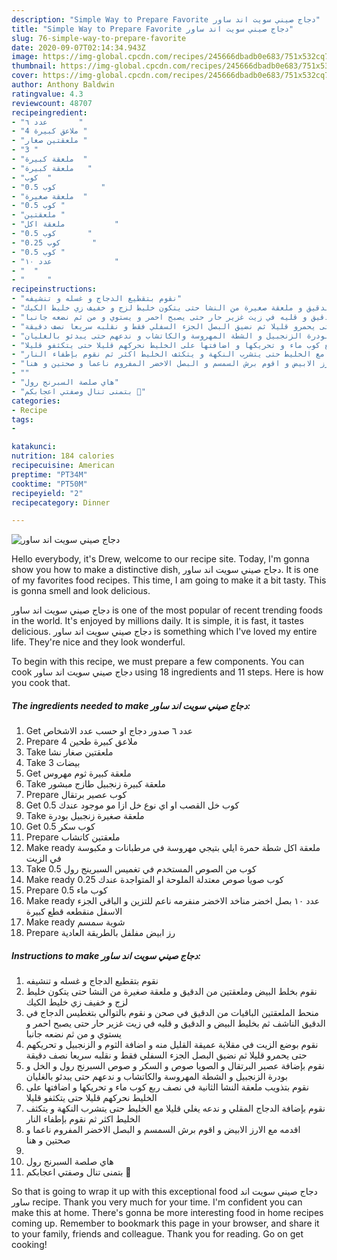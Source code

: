 ```yaml
---
description: "Simple Way to Prepare Favorite دجاج صيني سويت اند ساور"
title: "Simple Way to Prepare Favorite دجاج صيني سويت اند ساور"
slug: 76-simple-way-to-prepare-favorite
date: 2020-09-07T02:14:34.943Z
image: https://img-global.cpcdn.com/recipes/245666dbadb0e683/751x532cq70/الصورة-الرئيسية-لوصفةدجاج-صيني-سويت-اند-ساور.jpg
thumbnail: https://img-global.cpcdn.com/recipes/245666dbadb0e683/751x532cq70/الصورة-الرئيسية-لوصفةدجاج-صيني-سويت-اند-ساور.jpg
cover: https://img-global.cpcdn.com/recipes/245666dbadb0e683/751x532cq70/الصورة-الرئيسية-لوصفةدجاج-صيني-سويت-اند-ساور.jpg
author: Anthony Baldwin
ratingvalue: 4.3
reviewcount: 48707
recipeingredient:
- "عدد ٦       "
- "4 ملاعق كبيرة "
- "ملعقتين صغار "
- "3 "
- "ملعقة كبيرة  "
- "ملعقة كبيرة   "
- "كوب  "
- "0.5 كوب          "
- "ملعقة صغيرة  "
- "0.5 كوب "
- "ملعقتين "
- "ملعقة اكل           "
- "0.5 كوب       "
- "0.25 كوب       "
- "0.5 كوب "
- "عدد ١٠              "
- "  "
- "     "
recipeinstructions:
- "نقوم بتقطيع الدجاج و غسله و تنشيفه"
- "نقوم بخلط البيض وملعقتين من الدقيق و ملعقة صغيرة من النشا حتى يتكون خليط لزج و خفيف زي خليط الكيك"
- "منحط الملعقتين الباقيات من الدقيق في صحن و نقوم بالتوالي بتغطيس الدجاج في الدقيق الناشف ثم بخليط البيض و الدقيق و قليه في زيت غزير حار حتى يصبح احمر و يستوي و من ثم نضعه جانبا"
- "نقوم بوضع الزيت في مقلاية عميقة القليل منه و اضافة الثوم و الزنجبيل و تحريكهم حتى يحمرو قليلا ثم نضيق البصل الجزء السفلي فقط و نقلبه سريعا نصف دقيقة"
- "نقوم بإضافة عصير البرتقال و الصويا صوص و السكر و صوص السبرنج رول و الخل و بودرة الزنجبيل و الشطة المهروسة والكاتشاب و ندعهم حتى يبدئو بالغليان"
- "نقوم بتذويب ملعقة النشا الثانية في نصف ربع كوب ماء و تحريكها و اضافتها على الخليط نحركهم قليلا حتى يتكثفو قليلا"
- "نقوم بإضافة الدجاج المقلي و ندعه يغلي قليلا مع الخليط حتى يتشرب النكهة و يتكثف الخليط اكثر ثم نقوم بإطفاء النار"
- "اقدمه مع الارز الابيض و اقوم برش السمسم و البصل الاخضر المفروم ناعما و صحتين و هنا"
- ""
- "هاي صلصة السبرنج رول"
- "بتمنى تنال وصفتي اعجابكم 💐"
categories:
- Recipe
tags:
- 

katakunci:  
nutrition: 184 calories
recipecuisine: American
preptime: "PT34M"
cooktime: "PT50M"
recipeyield: "2"
recipecategory: Dinner

---
```



![دجاج صيني سويت اند ساور](https://img-global.cpcdn.com/recipes/245666dbadb0e683/751x532cq70/الصورة-الرئيسية-لوصفةدجاج-صيني-سويت-اند-ساور.jpg)

Hello everybody, it's Drew, welcome to our recipe site. Today, I'm gonna show you how to make a distinctive dish, دجاج صيني سويت اند ساور. It is one of my favorites food recipes. This time, I am going to make it a bit tasty. This is gonna smell and look delicious.

دجاج صيني سويت اند ساور is one of the most popular of recent trending foods in the world. It's enjoyed by millions daily. It is simple, it is fast, it tastes delicious. دجاج صيني سويت اند ساور is something which I've loved my entire life. They're nice and they look wonderful.




To begin with this recipe, we must prepare a few components. You can cook دجاج صيني سويت اند ساور using 18 ingredients and 11 steps. Here is how you cook that.

<!--inarticleads1-->

##### The ingredients needed to make دجاج صيني سويت اند ساور:

1. Get عدد ٦ صدور دجاج  او حسب عدد الاشخاص
1. Prepare 4 ملاعق كبيرة طحين
1. Take ملعقتين صغار نشا
1. Take 3 بيضات
1. Get ملعقة كبيرة ثوم مهروس
1. Take ملعقة كبيرة زنجبيل طازج مبشور
1. Prepare كوب عصير برتقال
1. Get 0.5 كوب خل القصب او اي نوع خل ازا مو موجود عندك
1. Take ملعقة صغيرة زنجبيل بودرة
1. Get 0.5 كوب سكر
1. Prepare ملعقتين كاتشاب
1. Make ready ملعقة اكل شطة حمرة ايلي بتيجي مهروسة في مرطبانات و مكبوسة في الزيت
1. Take 0.5 كوب من الصوص المستخدم في تغميس السبرينج رول
1. Make ready 0.25 كوب صويا صوص معتدلة الملوحة او المتواجدة عندك
1. Prepare 0.5 كوب ماء
1. Make ready عدد ١٠ بصل اخضر مناخد الاخضر منفرمه ناعم للتزين و الباقي الجزء الاسفل منقطعه قطع كبيرة
1. Make ready  شوية سمسم
1. Prepare  رز ابيض مفلفل بالطريقة العادية




<!--inarticleads2-->

##### Instructions to make دجاج صيني سويت اند ساور:

1. نقوم بتقطيع الدجاج و غسله و تنشيفه
1. نقوم بخلط البيض وملعقتين من الدقيق و ملعقة صغيرة من النشا حتى يتكون خليط لزج و خفيف زي خليط الكيك
1. منحط الملعقتين الباقيات من الدقيق في صحن و نقوم بالتوالي بتغطيس الدجاج في الدقيق الناشف ثم بخليط البيض و الدقيق و قليه في زيت غزير حار حتى يصبح احمر و يستوي و من ثم نضعه جانبا
1. نقوم بوضع الزيت في مقلاية عميقة القليل منه و اضافة الثوم و الزنجبيل و تحريكهم حتى يحمرو قليلا ثم نضيق البصل الجزء السفلي فقط و نقلبه سريعا نصف دقيقة
1. نقوم بإضافة عصير البرتقال و الصويا صوص و السكر و صوص السبرنج رول و الخل و بودرة الزنجبيل و الشطة المهروسة والكاتشاب و ندعهم حتى يبدئو بالغليان
1. نقوم بتذويب ملعقة النشا الثانية في نصف ربع كوب ماء و تحريكها و اضافتها على الخليط نحركهم قليلا حتى يتكثفو قليلا
1. نقوم بإضافة الدجاج المقلي و ندعه يغلي قليلا مع الخليط حتى يتشرب النكهة و يتكثف الخليط اكثر ثم نقوم بإطفاء النار
1. اقدمه مع الارز الابيض و اقوم برش السمسم و البصل الاخضر المفروم ناعما و صحتين و هنا
1. 
1. هاي صلصة السبرنج رول
1. بتمنى تنال وصفتي اعجابكم 💐




So that is going to wrap it up with this exceptional food دجاج صيني سويت اند ساور recipe. Thank you very much for your time. I'm confident you can make this at home. There's gonna be more interesting food in home recipes coming up. Remember to bookmark this page in your browser, and share it to your family, friends and colleague. Thank you for reading. Go on get cooking!
